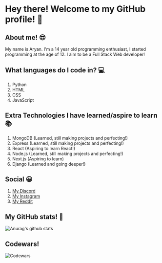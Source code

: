 # Hey there! Welcome to my GitHub profile! 👋

## About me! 😎
My name is Aryan. I'm a 14 year old programming enthusiast, I started programming at the age of 12. I aim to be a Full Stack Web developer!

## What languages do I code in? 💻
1. Python
2. HTML 
3. CSS 
4. JavaScript

## Extra Technologies I have learned/aspire to learn 📚
1. MongoDB (Learned, still making projects and perfecting!)
2. Express (Learned, still making projects and perfecting!)
3. React (Aspiring to learn React!)
4. Node.js (Learned, still making projects and perfecting!)
5. Next.js (Aspiring to learn)
6. Django (Learned and going deeper!)

## Social 😀
1. [My Discord](https://discordapp.com/users/724573679710765166)
2. [My Instagram](https://instagram.com/users/aryan.d.10)
3. [My Reddit](https://reddit.com/users/luffyyy2007)

## My GitHub stats! 💯
![Anurag's github stats](https://github-readme-stats.vercel.app/api?username=Aryan566-wq&show_icons=true&theme=great-gatsby)

## Codewars!
![Codewars](https://www.codewars.com/users/Aryan566-wq/badges/large)
